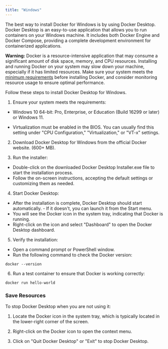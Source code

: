 ```yaml
---
title: "Windows"
---
```


The best way to install Docker for Windows is by using Docker Desktop. 
Docker Desktop is an easy-to-use application that allows you to run 
containers on your Windows machine. It includes both Docker Engine and Docker 
Compose, providing a complete development environment for containerized applications.

**Warning:** Docker is a resource-intensive application that may consume a 
significant amount of disk space, memory, and CPU resources. 
Installing and running Docker on your system may slow down your machine, 
especially if it has limited resources. Make sure your system meets 
the [minimum requirements](https://docs.docker.com/get-docker/) before 
installing Docker, and consider monitoring resource usage to ensure optimal performance.


Follow these steps to install Docker Desktop for Windows.

1. Ensure your system meets the requirements:

  - Windows 10 64-bit: Pro, Enterprise, or Education (Build 16299 or later) or Windows 11.

  - Virtualization must be enabled in the BIOS. You can usually find this setting under "CPU Configuration," "Virtualization," or "VT-x" settings.

2. Download Docker Desktop for Windows from the official Docker website. (600+ MB).

3. Run the installer:

  - Double-click on the downloaded Docker Desktop Installer.exe file to start the installation process.
  - Follow the on-screen instructions, accepting the default settings or customizing them as needed.

4. Start Docker Desktop:

  - After the installation is complete, Docker Desktop should start automatically. - If it doesn't, you can launch it from the Start menu.
  - You will see the Docker icon in the system tray, indicating that Docker is running. 
  - Right-click on the icon and select "Dashboard" to open the Docker Desktop dashboard.
 
5. Verify the installation:

  - Open a command prompt or PowerShell window.
  - Run the following command to check the Docker version:

  `docker --version`

6. Run a test container to ensure that Docker is working correctly:

  `docker run hello-world`


### Save Resources

To stop Docker Desktop when you are not using it:

1. Locate the Docker icon in the system tray, which is typically located in the lower-right corner of the screen.

1. Right-click on the Docker icon to open the context menu.

1. Click on "Quit Docker Desktop" or "Exit" to stop Docker Desktop.
